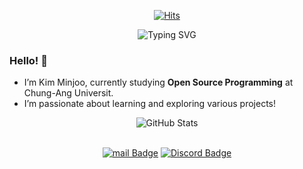 <div align=center>
	
[![Hits](https://hits.seeyoufarm.com/api/count/incr/badge.svg?url=https%3A%2F%2Fgithub.com%2Fmeaxzu)](https://hits.seeyoufarm.com) 
	
</div>

<div align="center">
	
<img src="https://readme-typing-svg.herokuapp.com?font=Fira+Code&weight=600&size=24&duration=3000&pause=500&color=555555&center=true&vCenter=true&width=500&lines=Hi+there!;Explore+my+projects+and+ideas!" alt="Typing SVG" />

</div>

### Hello! 👋
- I’m Kim Minjoo, currently studying **Open Source Programming** at Chung-Ang Universit.
- I’m passionate about learning and exploring various projects!

<div align="center">
	
<img src="https://github-readme-stats.vercel.app/api?username=meaxzu&show_icons=true&theme=swift" alt="GitHub Stats"/>

</div>
<br>
<div align=center>

[![mail Badge](https://img.shields.io/badge/-mail-blue?style=flat-square&logo=gmail&logoColor=white&link=mailto:minju050224@cau.ac.kr)](mailto:minju050224@cau.ac.kr)
[![Discord Badge](https://img.shields.io/badge/-Discord-5865F2?style=flat-square&logo=discord&logoColor=white&link=https://discord.gg/YourDiscordLink)](https://discord.gg/d2s3FUgz)

</div>
